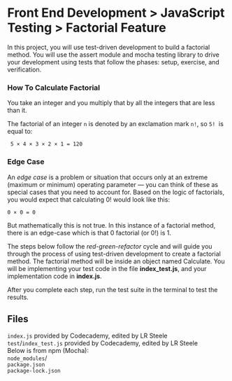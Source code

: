 # Front End Development > JavaScript Testing > Factorial Feature
In this project, you will use test-driven development to build a factorial 
method. You will use the assert module and mocha testing library to drive your 
development using tests that follow the phases: setup, exercise, and verification.

### **How To Calculate Factorial**

You take an integer and you multiply that by all the integers that are less than it.

The factorial of an integer `n` is denoted by an exclamation mark `n!`, so `5!` 
is equal to:

```
 5 × 4 × 3 × 2 × 1 = 120
```

### **Edge Case**

An *edge case* is a problem or situation that occurs only at an extreme (maximum
or minimum) operating parameter — you can think of these as special cases that 
you need to account for. Based on the logic of factorials, you would expect that
 calculating 0! would look like this:

```
0 × 0 = 0
```

But mathematically this is not true. In this instance of a factorial method, 
there is an edge-case which is that 0 factorial (or 0!) is 1.

The steps below follow the *red-green-refactor* cycle and will guide you through
the process of using test-driven development to create a factorial method. The 
factorial method will be inside an object named Calculate. You will be 
implementing your test code in the file **index_test.js**, and your implementation
code in **index.js**.

After you complete each step, run the test suite in the terminal to test the results.

## Files
`index.js` provided by Codecademy, edited by LR Steele  
`test`/`index_test.js` provided by Codecademy, edited by LR Steele  
Below is from npm (Mocha):  
`node_modules`/   
`package.json`    
`package-lock.json`   